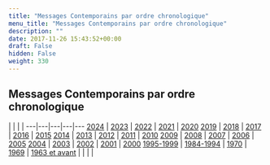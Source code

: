 ```yaml
---
title: "Messages Contemporains par ordre chronologique"
menu_title: "Messages Contemporains par ordre chronologique"
description: ""
date: 2017-11-26 15:43:52+00:00
draft: False
hidden: False
weight: 330
---
```

## Messages Contemporains par ordre chronologique

 | | | | 
---|---|---|---|---
[2024](/fr-contemporary-messages/fr-contemporary-messages-by-date-order/fr-contemporary-messages-2024/) | [2023](/fr-contemporary-messages/fr-contemporary-messages-by-date-order/fr-contemporary-messages-2023/) | [2022](/fr-contemporary-messages/fr-contemporary-messages-by-date-order/fr-contemporary-messages-2022/) | [2021](/fr-contemporary-messages/fr-contemporary-messages-by-date-order/fr-contemporary-messages-2021/) | [2020](/fr-contemporary-messages/fr-contemporary-messages-by-date-order/fr-contemporary-messages-2020/)
[2019](/fr-contemporary-messages/fr-contemporary-messages-by-date-order/fr-contemporary-messages-2019/) | [2018](/fr-contemporary-messages/fr-contemporary-messages-by-date-order/fr-contemporary-messages-2018/) | [2017](/fr-contemporary-messages/fr-contemporary-messages-by-date-order/fr-contemporary-messages-2017/) | [2016](/fr-contemporary-messages/fr-contemporary-messages-by-date-order/fr-contemporary-messages-2016/) | [2015](/fr-contemporary-messages/fr-contemporary-messages-by-date-order/fr-contemporary-messages-2015/)
[2014](/fr-contemporary-messages/fr-contemporary-messages-by-date-order/fr-contemporary-messages-2014/) | [2013](/fr-contemporary-messages/fr-contemporary-messages-by-date-order/fr-contemporary-messages-2013/) | [2012](/fr-contemporary-messages/fr-contemporary-messages-by-date-order/fr-contemporary-messages-2012/) | [2011](/fr-contemporary-messages/fr-contemporary-messages-by-date-order/fr-contemporary-messages-2011/) | [2010](/fr-contemporary-messages/fr-contemporary-messages-by-date-order/fr-contemporary-messages-2010/)
[2009](/fr-contemporary-messages/fr-contemporary-messages-by-date-order/fr-contemporary-messages-2009/) | [2008](/fr-contemporary-messages/fr-contemporary-messages-by-date-order/fr-contemporary-messages-2008/) | [2007](/fr-contemporary-messages/fr-contemporary-messages-by-date-order/fr-contemporary-messages-2007/) | [2006](/fr-contemporary-messages/fr-contemporary-messages-by-date-order/fr-contemporary-messages-2006/) | [2005](/fr-contemporary-messages/fr-contemporary-messages-by-date-order/fr-contemporary-messages-2005/)
[2004](/fr-contemporary-messages/fr-contemporary-messages-by-date-order/fr-contemporary-messages-2004/) | [2003](/fr-contemporary-messages/fr-contemporary-messages-by-date-order/fr-contemporary-messages-2003/) | [2002](/fr-contemporary-messages/fr-contemporary-messages-by-date-order/fr-contemporary-messages-2002/) | [2001](/fr-contemporary-messages/fr-contemporary-messages-by-date-order/fr-contemporary-messages-2001/) | [2000](/fr-contemporary-messages/fr-contemporary-messages-by-date-order/fr-contemporary-messages-2000/)
[1995-1999](/fr-contemporary-messages/fr-contemporary-messages-by-date-order/fr-contemporary-messages-1995-1999/) | [1984-1994](/fr-contemporary-messages/fr-contemporary-messages-by-date-order/fr-contemporary-messages-1984-1994/) | [1970](/fr-contemporary-messages/fr-contemporary-messages-by-date-order/fr-contemporary-messages-1970/) | [1969](/fr-contemporary-messages/fr-contemporary-messages-by-date-order/fr-contemporary-messages-1969/) | [1963 et avant](/fr-contemporary-messages/fr-contemporary-messages-by-date-order/fr-contemporary-messages-1963/)
 | | | |
